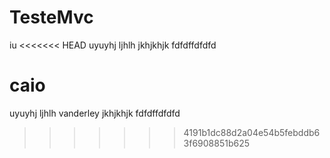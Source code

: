 # TesteMvc
iu
<<<<<<< HEAD
uyuyhj ljhlh jkhjkhjk
fdfdffdfdfd

caio
=======
uyuyhj ljhlh vanderley jkhjkhjk
fdfdffdfdfd
>>>>>>> 4191b1dc88d2a04e54b5febddb63f6908851b625
